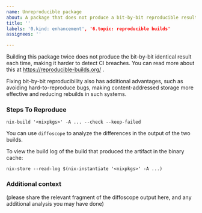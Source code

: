 ```yaml
---
name: Unreproducible package
about: A package that does not produce a bit-by-bit reproducible result each time it is built
title: ''
labels: '0.kind: enhancement', '6.topic: reproducible builds'
assignees: ''

---
```


Building this package twice does not produce the bit-by-bit identical result each time, making it harder to detect CI breaches. You can read more about this at https://reproducible-builds.org/ .

Fixing bit-by-bit reproducibility also has additional advantages, such as avoiding hard-to-reproduce bugs, making content-addressed storage more effective and reducing rebuilds in such systems.

### Steps To Reproduce

```
nix-build '<nixpkgs>' -A ... --check --keep-failed
```

You can use `diffoscope` to analyze the differences in the output of the two builds.

To view the build log of the build that produced the artifact in the binary cache:

```
nix-store --read-log $(nix-instantiate '<nixpkgs>' -A ...)
```

### Additional context

(please share the relevant fragment of the diffoscope output here,
and any additional analysis you may have done)
